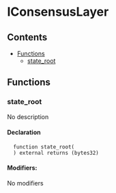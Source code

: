 # IConsensusLayer





## Contents
<!-- START doctoc generated TOC please keep comment here to allow auto update -->
<!-- DON'T EDIT THIS SECTION, INSTEAD RE-RUN doctoc TO UPDATE -->

- [Functions](#functions)
  - [state_root](#state_root)

<!-- END doctoc generated TOC please keep comment here to allow auto update -->




## Functions

### state_root
No description


#### Declaration
```solidity
  function state_root(
  ) external returns (bytes32)
```

#### Modifiers:
No modifiers





